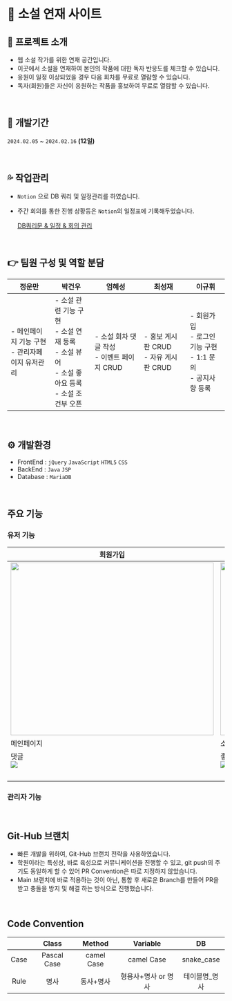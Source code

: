 # 📖 소설 연재 사이트

## 🔎 프로젝트 소개
- 웹 소설 작가를 위한 연재 공간입니다.
- 이곳에서 소설을 연재하여 본인의 작품에 대한 독자 반응도를 체크할 수 있습니다.
- 응원이 일정 이상되었을 경우 다음 회차를 무료로 열람할 수 있습니다.
- 독자(회원)들은 자신이 응원하는 작품을 홍보하여 무료로 열람할 수 있습니다.

<br>

## 📅 개발기간
`2024.02.05` ~ `2024.02.16` <strong>(12일) </strong>

<br>

## 💦 작업관리
- `Notion` 으로 DB 쿼리 및 일정관리를 하였습니다.
- 주간 회의를 통한 진행 상황등은 `Notion`의 일정표에 기록해두었습니다.

  <a href="https://www.notion.so/87055257b31948e7bb3cc6e2ae50aeee"> DB쿼리문 & 일정 & 회의 관리</a>

<br>

## 👉 팀원 구성 및 역할 분담

<div align="center">
  
| **정운만** | **박건우** | **엄혜성** | **최성재** | **이규휘** |
| -------- | -------- | -------- | -------- | -------- |
| - 메인페이지 기능 구현<br>- 관리자페이지 유저관리 | - 소설 관련 기능 구현<br>- 소설 연재 등록<br>- 소설 뷰어<br>- 소설 좋아요 등록<br>- 소설 조건부 오픈 | - 소설 회차 댓글 작성<br>- 이벤트 페이지 CRUD  | - 홍보 게시판 CRUD <br>- 자유 게시판 CRUD | - 회원가입<br>- 로그인 기능 구현<br>- 1:1 문의<br>- 공지사항 등록 |

</div>
<br>

## ⚙ 개발환경
- FrontEnd : `jQuery` `JavaScript` `HTML5` `CSS`
- BackEnd : `Java` `JSP`
- Database : `MariaDB`

<br>

## 주요 기능

### 유저 기능
| 회원가입 |로그인 |
| ----- | ----- | 
|<img src="" width="470" height="400">|  <img src="" width="470" height="400"> |
| 메인페이지</br> | 소설등록</br> |
| 댓글</br><img src="https://github.com/hyeseongUm/Novel101/assets/155358391/cd793d5c-f321-497e-bff8-60da357f4ed3"> | 좋아요 10개 이상 다음 회차 공개</br><img src="https://github.com/hyeseongUm/Novel101/assets/155358391/4f6e1f85-b830-44c3-85e8-b045df84ae44"> |
| </br> |


### 관리자 기능

<br>

## Git-Hub 브랜치
- 빠른 개발을 위하여, Git-Hub 브랜치 전략을 사용하였습니다.
- 학원이라는 특성상, 바로 육성으로 커뮤니케이션을 진행할 수 있고, git push의 주기도 동일하게 할 수 있어 PR Convention은 따로 지정하지 않았습니다.
- Main 브랜치에 바로 적용하는 것이 아닌, 통합 후 새로운 Branch를 만들어 PR을 받고 충돌을 방지 및 해결 하는 방식으로 진행했습니다.

<br>

## Code Convention

||Class|Method|Variable|DB|
|:-:|:-:|:-:|:-:|:-:|
|Case|Pascal Case|camel Case|camel Case|snake_case
|Rule|명사|동사+명사|형용사+명사 or 명사|테이블명_명사|

